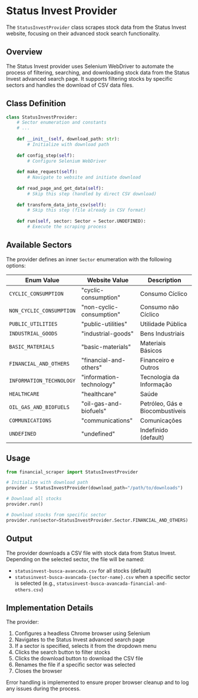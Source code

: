 # Status Invest Provider

The `StatusInvestProvider` class scrapes stock data from the Status Invest website, focusing on their advanced stock search functionality.

## Overview

The Status Invest provider uses Selenium WebDriver to automate the process of filtering, searching, and downloading stock data from the Status Invest advanced search page. It supports filtering stocks by specific sectors and handles the download of CSV data files.

## Class Definition

```python
class StatusInvestProvider:
    # Sector enumeration and constants
    # ...
    
    def __init__(self, download_path: str):
        # Initialize with download path
        
    def config_step(self):
        # Configure Selenium WebDriver
    
    def make_request(self):
        # Navigate to website and initiate download
    
    def read_page_and_get_data(self):
        # Skip this step (handled by direct CSV download)
        
    def transform_data_into_csv(self):
        # Skip this step (file already in CSV format)
        
    def run(self, sector: Sector = Sector.UNDEFINED):
        # Execute the scraping process
```

## Available Sectors

The provider defines an inner `Sector` enumeration with the following options:

| Enum Value | Website Value | Description |
|------------|---------------|-------------|
| `CYCLIC_CONSUMPTION` | "cyclic-consumption" | Consumo Cíclico |
| `NON_CYCLIC_CONSUMPTION` | "non-cyclic-consumption" | Consumo não Cíclico |
| `PUBLIC_UTILITIES` | "public-utilities" | Utilidade Pública |
| `INDUSTRIAL_GOODS` | "industrial-goods" | Bens Industriais |
| `BASIC_MATERIALS` | "basic-materials" | Materiais Básicos |
| `FINANCIAL_AND_OTHERS` | "financial-and-others" | Financeiro e Outros |
| `INFORMATION_TECHNOLOGY` | "information-technology" | Tecnologia da Informação |
| `HEALTHCARE` | "healthcare" | Saúde |
| `OIL_GAS_AND_BIOFUELS` | "oil-gas-and-biofuels" | Petróleo, Gás e Biocombustíveis |
| `COMMUNICATIONS` | "communications" | Comunicações |
| `UNDEFINED` | "undefined" | Indefinido (default) |

## Usage

```python
from financial_scraper import StatusInvestProvider

# Initialize with download path
provider = StatusInvestProvider(download_path="/path/to/downloads")

# Download all stocks
provider.run()

# Download stocks from specific sector
provider.run(sector=StatusInvestProvider.Sector.FINANCIAL_AND_OTHERS)
```

## Output

The provider downloads a CSV file with stock data from Status Invest. Depending on the selected sector, the file will be named:

- `statusinvest-busca-avancada.csv` for all stocks (default)
- `statusinvest-busca-avancada-{sector-name}.csv` when a specific sector is selected (e.g., `statusinvest-busca-avancada-financial-and-others.csv`)

## Implementation Details

The provider:

1. Configures a headless Chrome browser using Selenium
2. Navigates to the Status Invest advanced search page
3. If a sector is specified, selects it from the dropdown menu
4. Clicks the search button to filter stocks
5. Clicks the download button to download the CSV file
6. Renames the file if a specific sector was selected
7. Closes the browser

Error handling is implemented to ensure proper browser cleanup and to log any issues during the process.